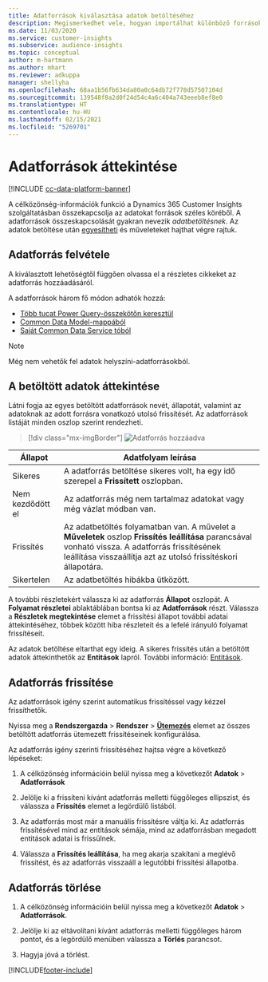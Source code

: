 ```yaml
---
title: Adatforrások kiválasztása adatok betöltéséhez
description: Megismerkedhet vele, hogyan importálhat különböző forrásokból származó adatokat.
ms.date: 11/03/2020
ms.service: customer-insights
ms.subservice: audience-insights
ms.topic: conceptual
author: m-hartmann
ms.author: mhart
ms.reviewer: adkuppa
manager: shellyha
ms.openlocfilehash: 68aa1b56fb634da80a0c64db72f778d57507104d
ms.sourcegitcommit: 139548f8a2d0f24d54c4a6c404a743eeeb8ef8e0
ms.translationtype: HT
ms.contentlocale: hu-HU
ms.lasthandoff: 02/15/2021
ms.locfileid: "5269701"
---
```

# <a name="data-sources-overview"></a>Adatforrások áttekintése

[!INCLUDE [cc-data-platform-banner](../includes/cc-data-platform-banner.md)]

A célközönség-információk funkció a Dynamics 365 Customer Insights szolgáltatásban összekapcsolja az adatokat források széles köréből. A adatforrások összeskapcsolását gyakran nevezik *adatbetöltésnek*. Az adatok betöltése után [egyesítheti](data-unification.md) és műveleteket hajthat végre rajtuk.

## <a name="add-a-data-source"></a>Adatforrás felvétele

A kiválasztott lehetőségtől függően olvassa el a részletes cikkeket az adatforrás hozzáadásáról.

A adatforrások három fő módon adhatók hozzá:

- [Több tucat Power Query-összekötőn keresztül](connect-power-query.md)
- [Common Data Model-mappából](connect-common-data-model.md)
- [Saját Common Data Service tóból](connect-common-data-service-lake.md)

> [!NOTE]
> Még nem vehetők fel adatok helyszíni-adatforrásokból.

## <a name="review-ingested-data"></a>A betöltött adatok áttekintése

Látni fogja az egyes betöltött adatforrások nevét, állapotát, valamint az adatoknak az adott forrásra vonatkozó utolsó frissítését. Az adatforrások listáját minden oszlop szerint rendezheti.

> [!div class="mx-imgBorder"]
> ![Adatforrás hozzáadva](media/configure-data-datasource-added.png "Adatforrás hozzáadva")

|Állapot  |Adatfolyam leírása  |
|---------|---------|
|Sikeres   |A adatforrás betöltése sikeres volt, ha egy idő szerepel a **Frissített** oszlopban.
|Nem kezdődött el   |Az adatforrás még nem tartalmaz adatokat vagy még vázlat módban van.         |
|Frissítés    |Az adatbetöltés folyamatban van. A művelet a **Műveletek** oszlop **Frissítés leállítása** parancsával vonható vissza. A adatforrás frissítésének leállítása visszaállítja azt az utolsó frissítéskori állapotára.       |
|Sikertelen     |Az adatbetöltés hibákba ütközött.         |

A további részletekért válassza ki az adatforrás **Állapot** oszlopát. A **Folyamat részletei** ablaktáblában bontsa ki az **Adatforrások** részt. Válassza a **Részletek megtekintése** elemet a frissítési állapot további adatai áttekintéséhez, többek között hiba részleteit és a lefelé irányuló folyamat frissítéseit.

Az adatok betöltése eltarthat egy ideig. A sikeres frissítés után a betöltött adatok áttekinthetők az **Entitások** lapról. További információ: [Entitások](entities.md).

## <a name="refresh-a-data-source"></a>Adatforrás frissítése

Az adatforrások igény szerint automatikus frissítéssel vagy kézzel frissíthetők. 

Nyissa meg a **Rendszergazda** > **Rendszer** > [**Ütemezés**](system.md#schedule-tab) elemet az összes betöltött adatforrás ütemezett frissítéseinek konfigurálása.

Az adatforrás igény szerinti frissítéséhez hajtsa végre a következő lépéseket:

1. A célközönség információin belül nyissa meg a következőt **Adatok** > **Adatforrások**

2. Jelölje ki a frissíteni kívánt adatforrás melletti függőleges ellipszist, és válassza a **Frissítés** elemet a legördülő listából.

3. Az adatforrás most már a manuális frissítésre váltja ki. Az adatforrás frissítésével mind az entitások sémája, mind az adatforrásban megadott entitások adatai is frissülnek.

4. Válassza a **Frissítés leállítása**, ha meg akarja szakítani a meglévő frissítést, és az adatforrás visszaáll a legutóbbi frissítési állapotba.

## <a name="delete-a-data-source"></a>Adatforrás törlése

1. A célközönség információin belül nyissa meg a következőt **Adatok** > **Adatforrások**.

2. Jelölje ki az eltávolítani kívánt adatforrás melletti függőleges három pontot, és a legördülő menüben válassza a **Törlés** parancsot.

3. Hagyja jóvá a törlést.


[!INCLUDE[footer-include](../includes/footer-banner.md)]